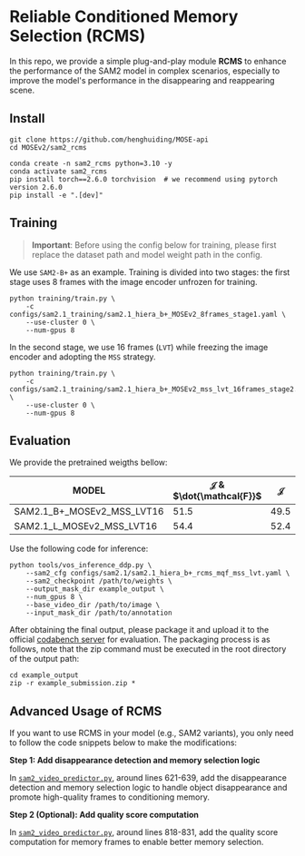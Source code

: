 # Reliable Conditioned Memory Selection (RCMS)
In this repo, we provide a simple plug-and-play module **RCMS** to enhance the performance of the SAM2 model in complex scenarios, especially to improve the model's performance in the disappearing and reappearing scene.

## Install

```shell
git clone https://github.com/henghuiding/MOSE-api
cd MOSEv2/sam2_rcms

conda create -n sam2_rcms python=3.10 -y 
conda activate sam2_rcms
pip install torch==2.6.0 torchvision  # we recommend using pytorch version 2.6.0
pip install -e ".[dev]"
```
## Training
>**Important**: Before using the config below for training, please first replace the dataset path and model weight path in the config.

We use `SAM2-B+` as an example. Training is divided into two stages: the first stage uses 8 frames with the image encoder unfrozen for training.
```shell
python training/train.py \
    -c configs/sam2.1_training/sam2.1_hiera_b+_MOSEv2_8frames_stage1.yaml \
    --use-cluster 0 \
    --num-gpus 8
```
In the second stage, we use 16 frames (`LVT`) while freezing the image encoder and adopting the `MSS` strategy.
```shell
python training/train.py \
    -c configs/sam2.1_training/sam2.1_hiera_b+_MOSEv2_mss_lvt_16frames_stage2.yaml \
    --use-cluster 0 \
    --num-gpus 8
```

## Evaluation
We provide the pretrained weigths bellow:

| MODEL | $\mathcal{J}$ & $\dot{\mathcal{F}}$ | $\mathcal{J}$ | $\dot{\mathcal{F}}$ | $\mathcal{J}$&$\dot{\mathcal{F}}_d$ | $\mathcal{J}$&$\dot{\mathcal{F}}_r$ | $\mathcal{F}$ | $\mathcal{J}$&$\mathcal{F}$ | Weights | Submission |
|-------|----|----|----|----|----|----|----|---------| ---------- |
| SAM2.1_B+_MOSEv2_MSS_LVT16 | 51.5 | 49.5 | 53.6 | 56.6 | 36.5 | 56.3 | 52.9 | [link](https://huggingface.co/FudanCVL/MOSEv2_baseline/blob/main/sam2.1_hiera_b%2B_MOSEv2_mss_lvt16.pt) | [link](https://huggingface.co/FudanCVL/MOSEv2_baseline/blob/main/sam2_b%2B_MOSEv2_rcms_mqf_mss_lvt_submission.zip) |
| SAM2.1_L_MOSEv2_MSS_LVT16 | 54.4 | 52.4 | 56.3 | 66.8 | 33.2 | 58.9 | 55.6 | [link](https://huggingface.co/FudanCVL/MOSEv2_baseline/blob/main/sam2.1_hiera_l_MOSEv2_mss_lvt16.pt) | [link](https://huggingface.co/FudanCVL/MOSEv2_baseline/blob/main/sam2_l_MOSEv2_rcms_mqf_mss_lvt_submission.zip) |

Use the following code for inference:
```
python tools/vos_inference_ddp.py \
    --sam2_cfg configs/sam2.1/sam2.1_hiera_b+_rcms_mqf_mss_lvt.yaml \
    --sam2_checkpoint /path/to/weights \
    --output_mask_dir example_output \
    --num_gpus 8 \
    --base_video_dir /path/to/image \
    --input_mask_dir /path/to/annotation
```

After obtaining the final output, please package it and upload it to the official [codabench server](https://www.codabench.org/competitions/10062/) for evaluation. The packaging process is as follows, note that the zip command must be executed in the root directory of the output path:

```
cd example_output
zip -r example_submission.zip *
```
## Advanced Usage of RCMS

If you want to use RCMS in your model (e.g., SAM2 variants), you only need to follow the code snippets below to make the modifications:

**Step 1: Add disappearance detection and memory selection logic**

In [`sam2_video_predictor.py`](sam2/sam2_video_predictor.py#L621-L639), around lines 621-639, add the disappearance detection and memory selection logic to handle object disappearance and promote high-quality frames to conditioning memory.

**Step 2 (Optional): Add quality score computation**

In [`sam2_video_predictor.py`](sam2/sam2_video_predictor.py#L818-L831), around lines 818-831, add the quality score computation for memory frames to enable better memory selection.
